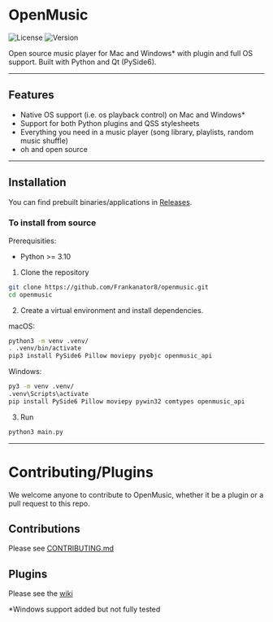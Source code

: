 # OpenMusic
![License](https://img.shields.io/github/license/Frankanator8/openmusic)
![Version](https://img.shields.io/github/v/release/Frankanator8/openmusic)

Open source music player for Mac and Windows* with plugin and full OS support. Built with Python and Qt (PySide6).

---

## Features
- Native OS support (i.e. os playback control) on Mac and Windows*
- Support for both Python plugins and QSS stylesheets
- Everything you need in a music player (song library, playlists, random music shuffle)
- oh and open source

---
## Installation
You can find prebuilt binaries/applications in [Releases](https://github.com/Frankanator8/openmusic/releases).

### To install from source
Prerequisities:

- Python >= 3.10

1. Clone the repository
```bash
git clone https://github.com/Frankanator8/openmusic.git
cd openmusic
```
2. Create a virtual environment and install dependencies.

macOS:
```bash
python3 -m venv .venv/
. .venv/bin/activate
pip3 install PySide6 Pillow moviepy pyobjc openmusic_api
```

Windows:
```bash
py3 -m venv .venv/
.venv\Scripts\activate
pip install PySide6 Pillow moviepy pywin32 comtypes openmusic_api
```

3. Run
```bash
python3 main.py
```

---
# Contributing/Plugins
We welcome anyone to contribute to OpenMusic, whether it be a plugin or a pull request to this repo.

## Contributions
Please see [CONTRIBUTING.md](https://github.com/Frankanator8/openmusic/blob/main/CONTRIBUTING.md)

## Plugins
Please see the [wiki](https://github.com/Frankanator8/openmusic/wiki)


\*Windows support added but not fully tested